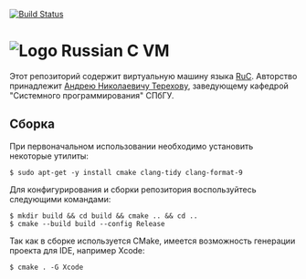 [![Build Status](https://travis-ci.org/andrey-terekhov/RuC-VM.svg?branch=master)](https://travis-ci.org/andrey-terekhov/RuC-VM)
# ![Logo](https://raw.githubusercontent.com/Victor-Y-Fadeev/RuC-WPF/master/RuC.WPF/Images/Repository.png) Russian C VM

Этот репозиторий содержит виртуальную машину языка [RuC](https://github.com/andrey-terekhov/RuC).
Авторство принадлежит [Андрею Николаевичу Терехову](https://github.com/andrey-terekhov),
заведующему кафедрой "Системного программирования" СПбГУ.

## Сборка

При первоначальном использовании необходимо установить некоторые утилиты:
```
$ sudo apt-get -y install cmake clang-tidy clang-format-9
```

Для конфигурирования и сборки репозитория воспользуйтесь следующими командами:
```
$ mkdir build && cd build && cmake .. && cd ..
$ cmake --build build --config Release
```

Так как в сборке используется CMake, имеется возможность генерации проекта для IDE, например Xcode:
```
$ cmake . -G Xcode
```
